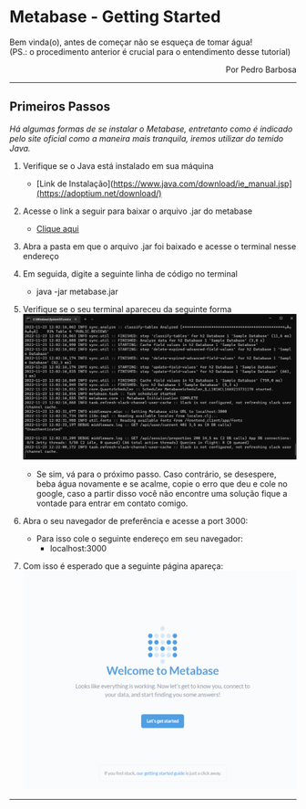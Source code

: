 # Metabase - Getting Started
Bem vinda(o), antes de começar não se esqueça de tomar água!<br>
(PS.: o procedimento anterior é crucial para o entendimento desse tutorial)
<div dir="rtl">Por Pedro Barbosa</div>

---

## Primeiros Passos

_Há algumas formas de se instalar o Metabase, entretanto como é indicado pelo site oficial como a maneira mais tranquila, iremos utilizar do temido Java._

1. Verifique se o Java está instalado em sua máquina
	- [Link de Instalação](https://www.java.com/download/ie_manual.jsp](https://adoptium.net/download/)

2. Acesse o link a seguir para baixar o arquivo .jar do metabase
	- [Clique aqui](https://www.metabase.com/start/oss/jar)

3. Abra a pasta em que o arquivo .jar foi baixado e acesse o terminal nesse endereço

5. Em seguida, digite a seguinte linha de código no terminal
	- java -jar metabase.jar

6. Verifique se o seu terminal apareceu da seguinte forma
![Pasted image 20221123122912.png](https://github.com/pedrobarbosaocb/RepositorioTeste/blob/main/docs/img/Pasted%20image%2020221123122912.png?raw=true)
	- Se sim, vá para o próximo passo. Caso contrário, se desespere, beba água novamente e se acalme, copie o erro que deu e cole no google, caso a partir disso você não encontre uma solução fique a vontade para entrar em contato comigo.

6. Abra o seu navegador de preferência e acesse a port 3000:
	- Para isso cole o seguinte endereço em seu navegador:
		- localhost:3000

7. Com isso é esperado que a seguinte página apareça:
![Pasted image 20221123123632.png](https://github.com/pedrobarbosaocb/RepositorioTeste/blob/main/docs/img/Pasted%20image%2020221123123632.png?raw=true)
---

